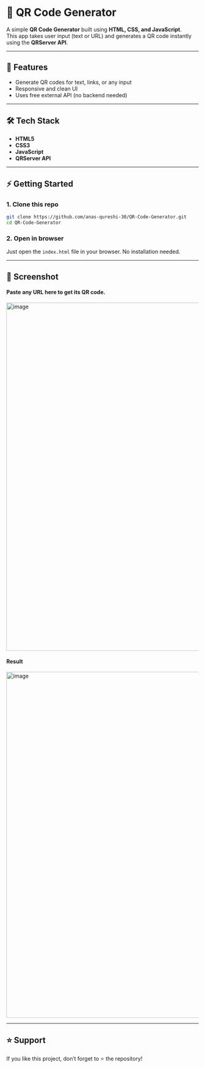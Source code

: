 # 📱 QR Code Generator

A simple **QR Code Generator** built using **HTML, CSS, and JavaScript**.  
This app takes user input (text or URL) and generates a QR code instantly using the **QRServer API**.

---

## 📌 Features
- Generate QR codes for text, links, or any input  
- Responsive and clean UI  
- Uses free external API (no backend needed)  

---

## 🛠️ Tech Stack
- **HTML5**  
- **CSS3**  
- **JavaScript**  
- **QRServer API**  

---

## ⚡ Getting Started

### 1. Clone this repo
```bash
git clone https://github.com/anas-qureshi-30/QR-Code-Generator.git
cd QR-Code-Generator
````

### 2. Open in browser

Just open the `index.html` file in your browser. No installation needed.

---

## 📸 Screenshot

#### Paste any URL here to get its QR code.
<img width="1918" height="911" alt="image" src="https://github.com/user-attachments/assets/5def11c8-6f21-4287-8783-96d5f0f89d29" />

#### Result
<img width="1919" height="905" alt="image" src="https://github.com/user-attachments/assets/576dadd4-0a3a-4e52-bc0e-1d1deb94ace0" />

---

## ⭐ Support

If you like this project, don’t forget to ⭐ the repository!
